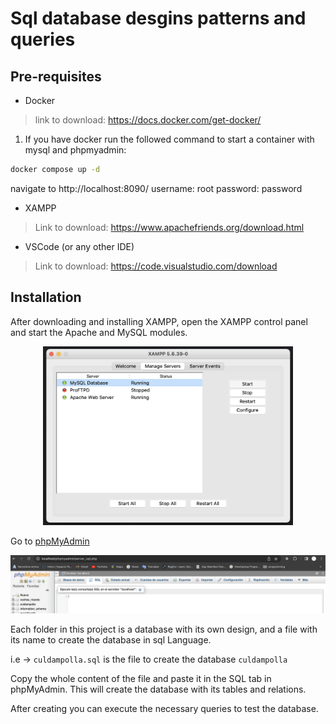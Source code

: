 # Sql database desgins patterns and queries

## Pre-requisites
- Docker
> link to download: https://docs.docker.com/get-docker/
1. If you have docker run the followed command to start a container with mysql and phpmyadmin:
   
```bash
docker compose up -d
```

navigate to http://localhost:8090/
username: root
password: password


- XAMPP 
  
> Link to download: https://www.apachefriends.org/download.html
- VSCode (or any other IDE)

> Link to download: https://code.visualstudio.com/download


## Installation

After downloading and installing XAMPP, open the XAMPP control panel and start the Apache and MySQL modules.
<div align="center">
<img src="./Screenshot%202023-07-17%20at%2015.10.01.png" width="400px">
</div>

Go to [phpMyAdmin](http://localhost/phpmyadmin/sql.php)

<img src="./Screenshot%202023-07-17%20at%2015.20.24.png">

Each folder in this project is a database with its own design, and a file with its name to create the database in sql Language.

i.e -> ``culdampolla.sql`` is the file to create the database ``culdampolla``

Copy the whole content of the file and paste it in the SQL tab in phpMyAdmin.
This will create the database with its tables and relations.

After creating you can execute the necessary queries to test the database.


